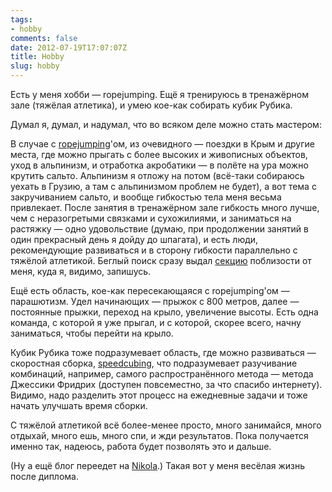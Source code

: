 ```yaml
---
tags:
- hobby
comments: false
date: 2012-07-19T17:07:07Z
title: Hobby
slug: hobby
---
```


Есть у меня хобби — ropejumping. Ещё я тренируюсь в тренажёрном зале (тяжёлая атлетика), и умею кое-как собирать кубик Рубика.

Думал я, думал, и надумал, что во всяком деле можно стать мастером:

В случае с [ropejumping](https://vk.com/club451415)'ом, из очевидного — поездки в Крым и другие места, где можно прыгать с более высоких и живописных объектов, уход в альпинизм, и отработка акробатики — в полёте на ура можно крутить сальто. Альпинизм я отложу на потом (всё-таки собираюсь уехать в Грузию, а там с альпинизмом проблем не будет), а вот тема с закручиванием сальто, и вообще гибкостью тела меня весьма привлекает. После занятия в тренажёрном зале гибкость много лучше, чем с неразогретыми связками и сухожилиями, и заниматься на растяжку — одно удовольствие (думаю, при продолжении занятий в один прекрасный день я дойду до шпагата), и есть люди, рекомендующие развиваться и в сторону гибкости параллельно с тяжёлой атлетикой. Беглый поиск сразу выдал [секцию](http://akrobatika.narod.ru/) поблизости от меня, куда я, видимо, запишусь.

Ещё есть область, кое-как пересекающаяся с ropejumping'ом — парашютизм. Удел начинающих — прыжок с 800 метров, далее — постоянные прыжки, переход на крыло, увеличение высоты. Есть одна команда, с которой я уже прыгал, и с которой, скорее всего, начну заниматься, чтобы перейти на крыло.

Кубик Рубика тоже подразумевает область, где можно развиваться — скоростная сборка, [speedcubing](http://speedcubing.su/), что подразумевает разучивание комбинаций, например, самого распространённого метода — метода Джессики Фридрих (доступен повсеместно, за что спасибо интернету). Видимо, надо разделить этот процесс на ежедневные задачи и тоже начать улучшать время сборки.

С тяжёлой атлетикой всё более-менее просто, много занимайся, много отдыхай, много ешь, много спи, и жди результатов. Пока получается именно так, надеюсь, работа будет позволять это и дальше.

(Ну а ещё блог переедет на [Nikola](http://getnikola.com/).)
Такая вот у меня весёлая жизнь после диплома.
